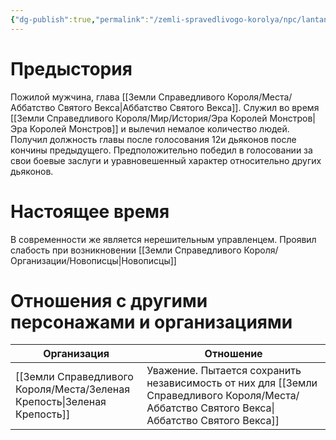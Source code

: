 ```yaml
---
{"dg-publish":true,"permalink":"/zemli-spravedlivogo-korolya/npc/lantan-riel/"}
---
```


# Предыстория

Пожилой мужчина, глава [[Земли Справедливого Короля/Места/Аббатство Святого Векса\|Аббатство Святого Векса]]. Служил во время [[Земли Справедливого Короля/Мир/История/Эра Королей Монстров\|Эра Королей Монстров]] и вылечил немалое количество людей. Получил должность главы после голосования 12и дьяконов после кончины предыдущего. Предположительно победил в голосовании за свои боевые заслуги и уравновешенный характер относительно других дьяконов. 
# Настоящее время
В современности же является нерешительным управленцем. Проявил слабость при возникновении [[Земли Справедливого Короля/Организации/Новописцы\|Новописцы]]
# Отношения с другими персонажами и организациями

| Организация          | Отношение                                                                         |
| -------------------- | --------------------------------------------------------------------------------- |
| [[Земли Справедливого Короля/Места/Зеленая Крепость\|Зеленая Крепость]] | Уважение. Пытается сохранить независимость от них для [[Земли Справедливого Короля/Места/Аббатство Святого Векса\|Аббатство Святого Векса]] |


